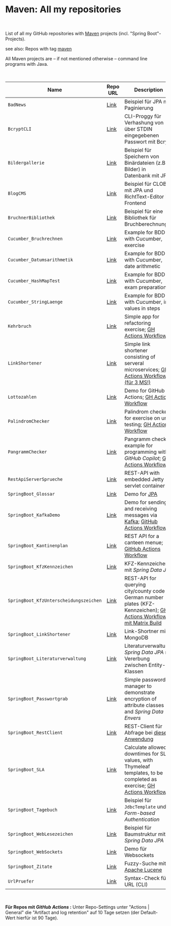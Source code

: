 # Maven: All my repositories #

<br>

List of all my GitHub repositories with [Maven](https://maven.apache.org/) projects (incl. "Spring Boot"-Projects).

see also: Repos with tag [maven](https://github.com/MDecker-MobileComputing?tab=repositories&q=topic%3Amaven&type=source)

All Maven projects are – if not mentioned otherwise – command line programs with Java.

<br>

| Name | Repo URL | Description |
| ---- | -------- | ----------- |
| `BadNews` | [Link](https://github.com/MDecker-MobileComputing/Maven_SpringBoot_BadNews) | Beispiel für JPA mit Paginierung |
| `BcryptCLI`| [Link](https://github.com/MDecker-MobileComputing/Maven_SpringBoot_BcryptCLI) | CLI-Proggy für Verhashung von über STDIN eingegebenen Passwort mit Bcrypt |
| `Bildergallerie` | [Link](https://github.com/MDecker-MobileComputing/Maven_SpringBoot_Bildergallerie) | Beispiel für Speichern von Binärdateien (z.B. Bilder) in Datenbank mit JPA |
| `BlogCMS` | [Link](https://github.com/MDecker-MobileComputing/Maven_SpringBoot_BlogCMS) | Beispiel für CLOB mit JPA und RichtText-Editor im Frontend |
| `BruchnerBibliothek` | [Link](https://github.com/MDecker-MobileComputing/Maven_BruchrechnerBibliothek) | Beispiel für eine Bibliothek für Bruchberechnung |
| `Cucumber_Bruchrechnen` | [Link](https://github.com/MDecker-MobileComputing/Maven_Cucumber_Bruchrechnen) | Example for BDD with Cucumber, exercise |
| `Cucumber_Datumsarithmetik` | [Link](https://github.com/MDecker-MobileComputing/Maven_Cucumber_Datumsarithmetik) | Example for BDD with Cucumber, date arithmetic |
| `Cucumber_HashMapTest` | [Link](https://github.com/MDecker-MobileComputing/Maven_Cucumber_HashMap) | Example for BDD with Cucumber, exam preparation | 
| `Cucumber_StringLaenge` | [Link](https://github.com/MDecker-MobileComputing/Maven_Cucumber_StringLaenge) | Example for BDD with Cucumber, int values in steps |
| `Kehrbruch` | [Link](https://github.com/MDecker-MobileComputing/Maven_Kehrbruch) | Simple app for refactoring exercise; [GH Actions Workflow](https://github.com/MDecker-MobileComputing/Maven_Kehrbruch/tree/master/.github/workflows) |
| `LinkShortener`| [Link](https://github.com/MDecker-MobileComputing/Maven_SpringBoot_LinkShortener) | Simple link shortener consisting of serveral microservices; [GH Actions Workflow (für 3 MS!)](https://github.com/MDecker-MobileComputing/Maven_SpringBoot_LinkShortener/tree/master/.github/workflows) |
| `Lottozahlen` | [Link](https://github.com/MDecker-MobileComputing/Maven_Lottozahlen) | Demo for GitHub Actions; [GH Actions Workflow]([https://github.com/MDecker-MobileComputing/Maven_Palindromchecker/tree/master/.github/workflows](https://github.com/MDecker-MobileComputing/Maven_Lottozahlen/tree/master/.github/workflows)) |
| `PalindromChecker` | [Link](https://github.com/MDecker-MobileComputing/Maven_Palindromchecker) | Palindrom checker, for exercise on unit testing; [GH Actions Workflow](https://github.com/MDecker-MobileComputing/Maven_Palindromchecker/tree/master/.github/workflows) |
| `PangrammChecker` | [Link](https://github.com/MDecker-MobileComputing/Maven_Pangrammchecker) | Pangramm checker, example for programming with *GitHub Copilot*; [GH Actions Workflow](https://github.com/MDecker-MobileComputing/Maven_Pangrammchecker/blob/master/.github/workflows/maven.yml) |
| `RestApiServerSprueche` | [Link](https://github.com/MDecker-MobileComputing/Maven_RestApiServerSprueche) | REST-API with embedded Jetty servlet container |
| `SpringBoot_Glossar` | [Link](https://github.com/MDecker-MobileComputing/Maven_SpringBoot_Glossar) | Demo for [JPA](https://en.wikipedia.org/wiki/Jakarta_Persistence) |
| `SpringBoot_KafkaDemo` | [Link](https://github.com/MDecker-MobileComputing/Maven_SpringBoot_KafkaDemo) | Demo for sending and receiving messages via [Kafka](https://kafka.apache.org/); [GitHub Actions Workflow](https://github.com/MDecker-MobileComputing/Maven_SpringBoot_KafkaDemo/blob/master/.github/workflows/maven.yml) |
| `SpringBoot_Kantinenplan`| [Link](https://github.com/MDecker-MobileComputing/Maven_SpringBoot_Kantinenplan) | REST API for a canteen menue; [GitHub Actions Workflow](https://github.com/MDecker-MobileComputing/Maven_SpringBoot_Kantinenplan/tree/master/.github/workflows) |
| `SpringBoot_KfzKennzeichen` | [Link](https://github.com/MDecker-MobileComputing/Maven_SpringBoot_KfzKennzeichen) | KFZ-Kennzeichen mit *Spring Data JPA* |
| `SpringBoot_KfzUnterscheidungszeichen` | [Link](https://github.com/MDecker-MobileComputing/Maven_SpringBoot_KfzUnterscheidungszeichen) | REST-API for querying city/county code on German number plates (KFZ-Kennzeichen); [GH Actions Workflow mit Matrix Build](https://github.com/MDecker-MobileComputing/Maven_SpringBoot_KfzUnterscheidungszeichen/blob/42d4031b2f13cc0cc25ae411ae3fbe2efb6c34ce/.github/workflows/maven.yml#L10-L13) |
| `SpringBoot_LinkShortener` | [Link](https://github.com/MDecker-MobileComputing/Maven_SpringBoot_LinkShortenerMitMongoDB) | Link-Shortner mit MongoDB |
| `SpringBoot_Literaturverwaltung` | [Link](https://github.com/MDecker-MobileComputing/Maven_SpringBoot_Literaturverwaltung) | Literaturverwaltung, *Spring Data JPA* mit Vererbung zwischen Entity-Klassen |
| `SpringBoot_Passwortgrab` | [Link](https://github.com/MDecker-MobileComputing/Maven_SpringBoot_Passwortgrab) | Simple password manager to demonstrate encryption of attribute classes and <i>Spring Data Envers</i> |
| `SpringBoot_RestClient` | [Link](https://github.com/MDecker-MobileComputing/Maven_SpringBoot_RestClient) | REST-Client für Abfrage bei [dieser Anwendung](https://github.com/MDecker-MobileComputing/Maven_SpringBoot_KfzKennzeichen) |
| `SpringBoot_SLA` | [Link](https://github.com/MDecker-MobileComputing/Maven_SpringBoot_SLA) | Calculate allowed downtimes for SLA values, with Thymeleaf templates, to be completed as exercise; [GH Actions Workflow](https://github.com/MDecker-MobileComputing/Maven_SpringBoot_SLA/tree/master/.github/workflows) |
| `SpringBoot_Tagebuch` | [Link](https://github.com/MDecker-MobileComputing/Maven_SpringBoot_Tagebuch) | Beispiel für `JdbcTemplate` und *Form-based Authentication* |
| `SpringBoot_WebLesezeichen` | [Link](https://github.com/MDecker-MobileComputing/Maven_SpringBoot_WebLesezeichen) | Beispiel für Baumstruktur mit *Spring Data JPA* |
| `SpringBoot_WebSockets` | [Link](https://github.com/MDecker-MobileComputing/Maven_SpringBoot_WebSockets) | Demo für Websockets |
| `SpringBoot_Zitate` | [Link](https://github.com/MDecker-MobileComputing/Maven_SpringBoot_Zitate) | Fuzzy-Suche mit [Apache Lucene](https://lucene.apache.org/) |
| `UrlPruefer` | [Link](https://github.com/MDecker-MobileComputing/Maven_UrlPruefer) | Syntax-Check für URL (CLI) |

<br>

**Für Repos mit *GitHub Actions* :** Unter Repo-Settings unter "Actions | General" die "Artifact and log retention" auf 10 Tage setzen (der Default-Wert  hierfür ist 90 Tage).

<br>
